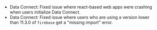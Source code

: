 - Data Connect: Fixed issue where react-based web apps were crashing when users initialize Data Connect.
- Data Connect: Fixed issue where users who are using a version lower than 11.3.0 of `firebase` get a "missing import" error.